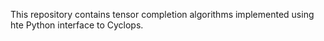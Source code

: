 This repository contains tensor completion algorithms implemented using hte Python interface to Cyclops.
